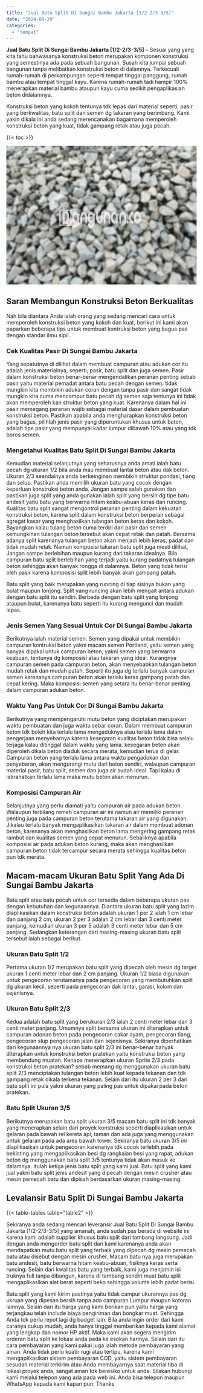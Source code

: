 ```yaml
---
title: "Jual Batu Split Di Sungai Bambu Jakarta [1/2-2/3-3/5]"
date: "2024-08-29"
categories: 
  - "tempat"
---
```


**Jual Batu Split Di Sungai Bambu Jakarta \[1/2-2/3-3/5\]** – Sesuai yang yang kita tahu bahwasanya konstruksi beton merupakan komponen konstruksi yang semestinya ada pada sebuah bangunan. Susah kita jumpai sebuah bangunan tanpa melibatkan konstruksi beton di dalamnya. Terkecuali rumah-rumah di perkampungan seperti tempat tinggal panggung, rumah bambu atau tempat tinggal kayu. Karena rumah-rumah tadi hampir 100% menerapkan material bambu ataupun kayu cuma sedikit pengaplikasian beton didalamnya.

Konstruksi beton yang kokoh tentunya tdk lepas dari material seperti; pasir yang berkwalitas, batu split dan semen dg takaran yang berimbang. Kami yakin dikala ini anda sedang merencanakan bagaimana memperoleh konstruksi beton yang kuat, tidak gampang retak atau juga pecah.

{{< toc >}}

![Jual Batu Split Di Sungai Bambu Jakarta [1/2-2/3-3/5]](/images/jual-batu-split-09.png)

## Saran Membangun Konstruksi Beton Berkualitas

Nah bila diantara Anda ialah orang yang sedang mencari cara untuk memperoleh konstruksi beton yang kokoh dan kuat, berikut ini kami akan paparkan beberapa tips untuk membuat kontruksi beton yang bagus pas dengan standar ilmu sipil.

### Cek Kualitas Pasir Di Sungai Bambu Jakarta

Yang sepatutnya di dilihat dalam membuat campuran atau adukan cor itu adalah jenis materialnya, seperti; pasir, batu split dan juga semen. Pasir dalam konstruksi beton benar-benar mengendalikan peranan penting sebab pasir yaitu material pemadat antara batu pecah dengan semen. tidak mungkin kita membikin adukan coran dengan tanpa pasir dan sangat tidak mungkin kita cuma mencampur batu pecah dg semen saja tentunya ini tidak akan memperoleh kan struktur beton yang kuat. Karenanya dalam hal ini pasir memegang peranan wajib sebagai material dasar dalam pembuatan konstruksi beton. Pastikan apabila anda mengharapkan konstruksi beton yang bagus, pilihlah jenis pasir yang diperuntukan khusus untuk beton, adalah tipe pasir yang mempunyai kadar lumpur dibawah 10% atau yang tdk boros semen.

### Mengetahui Kualitas Batu Split Di Sungai Bambu Jakarta

Kemudian material selanjutnya yang seharusnya anda amati ialah batu pecah dg ukuran 1/2 bila anda mau membuat lantai beton atau dak beton. Ukuran 2/3 seandainya anda berkeinginan membikin struktur pondasi, tiang dan selup. Pastikan anda memilih ukuran batu yang cocok dengan keperluan konstruksi beton anda. Jangan sampe salah gunakan dan pastikan juga split yang anda gunakan ialah split yang bersih dg tipe batu andesit yaitu batu yang berwarna hitam keabu-abuan keras dan runcing. Kualitas batu split sangat mengontrol peranan penting dalam kekuatan konstruksi beton, karena split dalam konstruksi beton berperan sebagai agregat kasar yang menghasilkan tulangan beton keras dan kokoh. Bayangkan kalau tulang beton cuma terdiri dari pasir dan semen kemungkinan tulangan beton tersebut akan cepat retak dan patah. Bersama adanya split karenanya tulangan beton akan menjadi lebih keras, padat dan tidak mudah retak. Namun komposisi takaran batu split juga mesti dilihat, Jangan sampe berlebihan maupun kurang dari takaran idealnya. Bila campuran batu split berlebihan yang terjadi yaitu kurang padatnya tulangan beton sehingga akan banyak rongga di dalamnya. Beton yang tidak terisi oleh pasir karena komposisi split lebih banyak akan gampang patah.

Batu split yang baik merupakan yang runcing di tiap sisinya bukan yang bulat maupun lonjong. Split yang runcing akan lebih mengait antara adukan dengan batu split itu sendiri. Berbeda dengan batu split yang lonjong ataupun bulat, karenanya batu seperti itu kurang mengunci dan mudah lepas.

### Jenis Semen Yang Sesuai Untuk Cor Di Sungai Bambu Jakarta

Berikutnya ialah material semen. Semen yang dipakai untuk membikin campuran kontruksi beton yakni macam semen Portland, yaitu semen yang banyak dipakai untuk campuran beton, yakni semen yang berwarna keabuan, tentunya dg komposisi atau takaran yang ideal. Kurangnya campuran semen pada campuran beton, akan menyebabkan tulangan beton mudah retak dan mudah patah. Seperti itu juga dg terlalu banyak campuran semen karenanya campuran beton akan terlalu keras gampang patah dan cepat kering. Maka komposisi semen yang setara itu benar-benar penting dalam campuran adukan beton.

### Waktu Yang Pas Untuk Cor Di Sungai Bambu Jakarta

Berikutnya yang mempengaruhi mutu beton yang diciptakan merupakan waktu pembuatan dan juga waktu sebar coran. Dalam membuat campuran beton tdk boleh kita terlalu lama mengaduknya atau terlalu lama dalam pengerjaan menyebarnya karena kesegaran kualitas beton tidak bisa selalu terjaga kalau ditinggal dalam waktu yang lama. kesegaran beton akan diperoleh dikala beton diaduk secara merata, kemudian terus di gelar. Campuran beton yang terlalu lama antara waktu pengadukan dan penyebaran, akan mengurangi mutu dari beton sendiri, walaupun campuran material pasir, batu split, semen dan juga air sudah ideal. Tapi kalau di istirahatkan terlalu lama maka mutu beton akan menurun.

### Komposisi Campuran Air

Selanjutnya yang perlu diamati yaitu campuran air pada adukan beton. Walaupun terbilang remeh campuran air ini namun air memiliki peranan penting juga pada campuran beton terutama takaran air yang digunakan. Jikalau terlalu banyak mengaplikasikan takaran air dalam membuat adonan beton, karenanya akan menghasilkan beton lama mengering gampang retak rambut dan kualitas semen yang cepat menurun. Sebaliknya apabila komposisi air pada adukan beton kurang, maka akan menghasilkan campuran beton tidak tercampur secara merata sehingga kualitas beton pun tdk merata.

## Macam-macam Ukuran Batu Split Yang Ada Di Sungai Bambu Jakarta

Batu split atau batu pecah untuk cor tersedia dalam beberapa ukuran pas dengan kebutuhan dan kegunaannya. Diantara ukuran batu split yang lazim diaplikasikan dalam konstruksi beton adalah ukuran 1 per 2 ialah 1 cm lebar dan panjang 2 cm, ukuran 2 per 3 adalah 2 cm lebar dan 3 centi meter panjang, kemudian ukuran 3 per 5 adalah 3 centi meter lebar dan 5 cm panjang. Sedangkan keterangan dari masing-masing ukuran batu split tersebut ialah sebagai berikut.

### Ukuran Batu Split 1/2

Pertama ukuran 1/2 merupakan batu split yang dipecah oleh mesin dg target ukuran 1 centi meter lebar dan 2 cm panjang. Ukuran 1/2 biasa digunakan untuk pengecoran terutamanya pada pengecoran yang membutuhkan split dg ukuran kecil, seperti pada pengecoran dak lantai, garasi, kolom dan sejenisnya.

### Ukuran Batu Split 2/3

Kedua adalah batu split yang berukuran 2/3 ialah 2 centi meter lebar dan 3 centi meter panjang. Umumnya split bersama ukuran ini diterapkan untuk campuran adonan beton pada pengecoran cakar ayam, pengecoran tiang, pengecoran slup pengecoran jalan dan sejenisnya. Sekiranya diperhatikan dari kegunaannya nya ukuran batu split 2/3 ini benar-benar banyak diterapkan untuk konstruksi beton pratekan yaitu konstruksi beton yang membendung muatan. Kenapa menerapkan ukuran Sprite 2/3 pada konstruksi beton pratekan? sebab memang dg menggunakan ukuran batu split 2/3 menciptakan tulangan beton lebih kuat kepada tekanan dan tdk gampang retak dikala terkena tekanan. Selain dari itu ukuran 2 per 3 dari batu split ini pula yakni ukuran yang paling pas untuk dipakai pada beton pratekan.

### Batu Split Ukuran 3/5

Berikutnya merupakan batu split ukuran 3/5 macam batu split ini tdk banyak yang menerapkan selain dari proyek konstruksi seperti diaplikasikan untuk gelaran pada bawah rel kereta api, taman dan ada juga yang menggunakan untuk gelaran pada ada area bawah tower. Sekiranya batu ukuran 3/5 ini diaplikasikan untuk pengecoran karenanya tdk cocok terlebih pada bekisting yang mengaplikasikan besi dg rangkaian besi yang rapat, adukan beton dg menggunakan batu split 3/5 tentunya tidak akan masuk ke dalamnya. Itulah ketiga jenis batu split yang kami jual. Batu split yang kami jual yakni batu split jenis andesit yang dipecah dengan mesin crusher atau mesin pemecah batu dan dipisah berdasarkan ukuran masing-masing.

## Levalansir Batu Split Di Sungai Bambu Jakarta

{{< table-tables table="table2" >}}

Sekiranya anda sedang mencari leveransir Jual Batu Split Di Sungai Bambu Jakarta \[1/2-2/3-3/5\] yang amanah, anda sudah pas berada di website ini karena kami adalah supplier khusus batu split dari tambang langsung. Jadi dengan anda mengorder batu split dari kami karenanya anda akan mendapatkan mutu batu split yang terbaik yang dipecah dg mesin pemecah batu atau disebut dengan mesin crusher. Macam batu nya juga merupakan batu andesit, batu berwarna hitam keabu-abuan, fisiknya keras serta runcing. Selain dari kwalitas batu yang terbaik, kami juga menjamin isi truknya full tanpa dibangun, karena di tambang sendiri muat batu split mengaplikasikan alat berat seperti beko sehingga volume lebih padat berisi.

Batu split yang kami kirim pastinya yaitu tidak campur ukurannya pas dg ukruan yang dipesan bersih tanpa ada campuran Lumpur maupun kotoran lainnya. Selain dari itu harga yang kami berikan pun yaitu harga yang terjangkau telah include biaya pengiriman dan bongkar muat. Sehingga Anda tdk perlu repot lagi dg budget lain. Bila anda ingin order dari kami caranya cukup mudah, anda hanya tinggal memberikan kepada kami alamat yang lengkap dan nomor HP aktif. Maka kami akan segera mengirim orderan batu split ke lokasi anda pada ke esokan harinya. Selain dari itu cara pembayaran yang kami pakai juga ialah metode pembayaran yang aman. Anda tidak perlu kuatir rugi atau tertipu, karena kami mengaplikasikan sistem pembayaran COD, yaitu sistem pembayaran sesudah material terkirim atau Anda membayarnya saat material tiba di lokasi proyek anda, sangat aman tdk beresiko untuk anda. Silakan hubungi kami melalui telepon yang ada pada web ini. Anda bisa telepon maupun WhatsApp kepada kami kapan pun. Thanks
